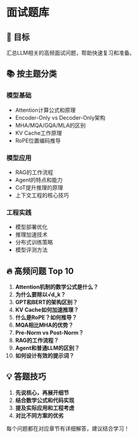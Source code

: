 # 面试题库

## 🎯 目标

汇总LLM相关的高频面试问题，帮助快速复习和准备。

## 📚 按主题分类

### 模型基础
- Attention计算公式和原理
- Encoder-Only vs Decoder-Only架构
- MHA/MQA/GQA/MLA的区别
- KV Cache工作原理
- RoPE位置编码推导

### 模型应用  
- RAG的工作流程
- Agent的特点和能力
- CoT提升推理的原理
- 上下文工程的核心技巧

### 工程实践
- 模型部署优化
- 推理加速技术
- 分布式训练策略
- 模型评测方法

## 🔥 高频问题 Top 10

1. **Attention机制的数学公式是什么？**
2. **为什么要除以√d_k？**
3. **GPT和BERT的架构区别？**
4. **KV Cache如何加速推理？**
5. **什么是RoPE？如何推导？**
6. **MQA相比MHA的优势？**
7. **Pre-Norm vs Post-Norm？**
8. **RAG的工作流程？**
9. **Agent和普通LLM的区别？**
10. **如何设计有效的提示词？**

## 💡 答题技巧

1. **先说核心，再展开细节**
2. **结合数学公式和代码实现**
3. **提及实际应用和工程考虑**
4. **对比不同方案的优劣**

每个问题都在对应章节有详细解答，建议结合学习！